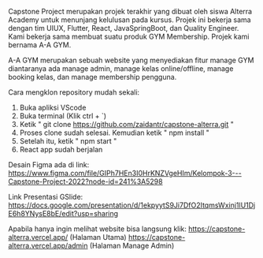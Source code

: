 Capstone Project merupakan projek terakhir yang dibuat oleh siswa Alterra Academy untuk menunjang kelulusan pada kursus. Projek ini bekerja sama dengan tim UIUX, Flutter, React, JavaSpringBoot, dan Quality Engineer. Kami bekerja sama membuat suatu produk GYM Membership. Projek kami bernama A-A GYM.

A-A GYM merupakan sebuah website yang menyediakan fitur manage GYM diantaranya ada manage admin, manage kelas online/offline, manage booking kelas, dan manage membership pengguna.

Cara mengklon repository mudah sekali:
1. Buka apliksi VScode
2. Buka terminal (Klik ctrl + `)
3. Ketik " git clone https://github.com/zaidantr/capstone-alterra.git "
4. Proses clone sudah selesai. Kemudian ketik " npm install "
5. Setelah itu, ketik " npm start "
6. React app sudah berjalan

Desain Figma ada di link: https://www.figma.com/file/GIPh7HEn3I0HrKNZVgeHIm/Kelompok-3---Capstone-Project-2022?node-id=241%3A5298

Link Presentasi GSlide: 
https://docs.google.com/presentation/d/1ekpyytS9Ji7DfO2ItqmsWxinj1lU1DjE6h8YNysE8bE/edit?usp=sharing

Apabila hanya ingin melihat website bisa langsung klik:
https://capstone-alterra.vercel.app/ (Halaman Utama)
https://capstone-alterra.vercel.app/admin (Halaman Manage Admin)

